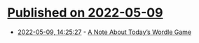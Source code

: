 # [Published on 2022-05-09](index.md)

* [2022-05-09, 14:25:27](https://news.ycombinator.com/item?id=31314392) - [A Note About Today’s Wordle Game](https://www.nytimes.com/2022/05/09/crosswords/a-note-about-todays-wordle-game.html)
